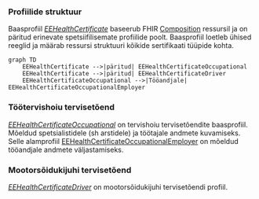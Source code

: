 ### Profiilide struktuur

Baasprofiil *[EEHealthCertificate](StructureDefinition-ee-health-certificate.html)* baseerub FHIR [Composition](https://hl7.org/fhir/composition.html) ressursil ja on päritud erinevate spetsiifilisemate
profiilide poolt.
Baasprofiil loetleb ühised reeglid ja määrab ressursi struktuuri kõikide sertifikaati tüüpide kohta.

```mermaid
graph TD
    EEHealthCertificate -->|päritud| EEHealthCertificateOccupational
    EEHealthCertificate -->|päritud| EEHealthCertificateDriver
    EEHealthCertificateOccupational -->|Tööandjale| EEHealthCertificateOccupationalEmployer
```

### Töötervishoiu tervisetõend

*[EEHealthCertificateOccupational](StructureDefinition-ee-health-certificate-occupational.html)* on tervishoiu tervisetõendite baasprofiil. Mõeldud spetsialistidele (sh arstidele) ja töötajale andmete kuvamiseks.
Selle alamprofiil [EEHealthCertificateOccupationalEmployer](StructureDefinition-ee-health-certificate-occupational-employer.html)  on mõeldud tööandjale andmete väljastamiseks.

### Mootorsõidukijuhi tervisetõend
*[EEHealthCertificateDriver](StructureDefinition-ee-health-certificate-driver.html)* on mootorsõidukijuhi tervisetõendi profiil.

